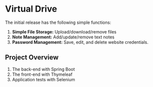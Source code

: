 # Virtual Drive

The initial release has the following simple functions:

1. **Simple File Storage:** Upload/download/remove files
2. **Note Management:** Add/update/remove text notes
3. **Password Management:** Save, edit, and delete website credentials.


## Project Overview

1. The back-end with Spring Boot
2. The front-end with Thymeleaf
3. Application tests with Selenium